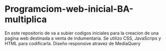 # Programciom-web-inicial-BA-multiplica
En este repositorio de va a subier codigos iniciales para la creacion de una pagina web destinada a venta de indumentaria.
Se utilizo CSS, JavaScrips y HTML para codificarla.
Diseño responsive atravez de MediaQuery
